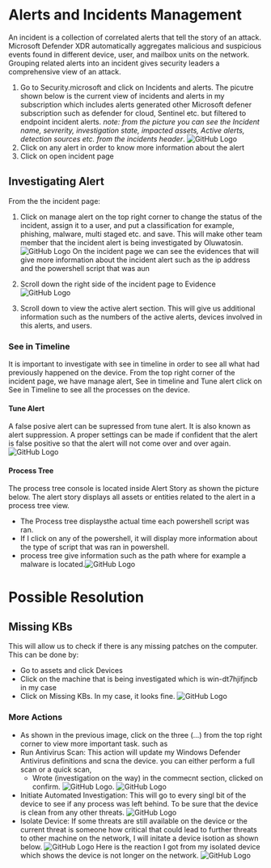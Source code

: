 # Alerts and Incidents Management
An incident is a collection of correlated alerts that tell the story of an attack. Microsoft Defender XDR automatically aggregates malicious and suspicious events found in different device, user, and mailbox units on the network. Grouping related alerts into an incident gives security leaders a comprehensive view of an attack.
1. Go to Security.microsoft and click on Incidents and alerts. The picutre shown below is the current view of incidents and alerts in my subscription which includes alerts generated other Microsoft defener subscription such as defender for cloud, Sentinel etc. but filtered to endpoint incident alerts.
_note: from the picture you can see the Incident name, sevrerity, investigation state, impacted assets, Active alerts, detection sources etc. from the incidents header_.
![GitHub Logo](https://media-hosting.imagekit.io//e6ab57b3dc4149ee/powershell%20endpoint%20incident.png?Expires=1835438079&Key-Pair-Id=K2ZIVPTIP2VGHC&Signature=Xyidj0uFEVcFhGHdwJVmA0PKbjNbTT79L0ByRm0YfGpZJbVYqj5oBfOE5jkTm-eTgT3dLrawRi-cbUtMG0UoPR1KQ8C2~2U11gxWtPRv9oO6KVGFdSbPtDzR9TVONkYW2W1HSssPKU00T6qpM9DA4YwvvG4ZXo2XE~owa-2qGL7o4cY1vyKDcHdExnks-puUhTXJs~UhQjK8ubIMLsBXyL14ONaA-PggNaA0kpdcyMesbMufrdkssYqWDn0lmS0rVz4G4tOzzPf~5719C~NoGE9Y5rf0koN1Bz1QGtNyhRD-CEquKv8zLikpD7ObsAje-ZNH2Amiv0OHSRWJ-igxTg__)
2. Click on any alert in order to know more information about the alert
3. Click on open incident page
## Investigating Alert
From the the incident page:

1. Click on manage alert on the top right corner to change the status of the incident, assign it to a user, and put a classification for example, phishing, malware, multi staged etc. and save. This will make other team member that the incident alert is being investigated by Oluwatosin.
![GitHub Logo](https://media-hosting.imagekit.io//e5f552b3fdb24779/incidents%20and%20alert.png?Expires=1835442720&Key-Pair-Id=K2ZIVPTIP2VGHC&Signature=zxhRs-xd3teZ8nwdh3I2rzc5TgYN2WwpVVAwUOYrrBw~Meuik~1bcTIBpS-2TwXp9jVhEazM36PdVKNm2usTFKqE5UTS4zZldFds0GIlsMbaIiHEYu~FzCuVmBzNWidaCHsjMVw0BbxaElPNAP23qMOvmZ6snh~01mVGnOOXgB4~ULnAbUjBuMpI4cEnFSl~Uu7cWmZuYXWH8iLsX1Ehl2cGHhb4O45XZZhB31kN8-n72i1fscyPqZ-LxckbeYbTjqQG~kxzj8C042AISKkJQbIL4aAhmnlzia~Q-WTGpeoD1ebgUjUYzur-~EX6y2wHu7JCwg~xhFHrgbkvKzyFmA__)
On the incident page we can see the evidences that will give more information about the incident alert such as the ip address and the powershell script that was aun
2. Scroll down the right side of the incident page to Evidence
![GitHub Logo](https://media-hosting.imagekit.io//11bcbb935f184b06/evidence.png?Expires=1835444315&Key-Pair-Id=K2ZIVPTIP2VGHC&Signature=FtuLcPehkGvzsjgAuImdg8mZZIvlbhBwSKDUlzTeQJG-g-3mWm9GfGsnuh3b8GeE6J-x2RxY3H7xSbE2QN7Vf~WbRyzVvM-MqqjNaAvychJvMi~eYSAv0PIzaEq8nFDDK1OEs6yGgdw8dyTANO018drbycK9ddk1dTt54O9hiElcrdEaLjIz8e9hUxl8zmNk2mwqIGUJrJCKQhbrMJ-cJhS~VQL5RsZXOgiEElkxWFhgqaC5mOZIUNOhMbIieOvzNag6k9WVFtzIFcgb-d9dd0nK2rVbaAojNP5jfrL7Rp6DUWjmsXlR7iZ3qrIcCZueV9Ftb9ngCyuR8cjGoNeENg__)

3. Scroll down to view the active alert section. This will give us additional information such as the numbers of the active alerts, devices involved in this alerts, and users.

### See in Timeline
It is important to investigate with see in timeline in order to see all what had previously happened on the device. From the top right corner of the incident page, we have manage alert, See in timeline and Tune alert
click on See in Timeline to see all the processes on the device.

#### Tune Alert

A false posive alert can be supressed from tune alert. It is also known as alert suppression. A proper settings can be made if confident that the alert is false positive so that the alert will not come over and over again. ![GitHub Logo](https://media-hosting.imagekit.io//420a115c4d9c4a8f/tune%20alert.png?Expires=1835465095&Key-Pair-Id=K2ZIVPTIP2VGHC&Signature=Lms-M9RlMZAK6ngt1KC83lCJeN9oL4WBeT0EYBr6wnh-sjJXBI~77Z3MubE1KRIXsQiC45PazL3pdE1zqH~l05SgMXhnBsl3jT0pnKLY5UCrLBQylDBYEos9dnsBJegpdaQQ5sO8h0vuuoO5b4DxHHwHYrCx4fAyiblTv~1SSbMJ3iWTydLpxYoin5rk3rOUS5s65LIF-lZ4hIAR3ECL1Py~qm~iAwSpCX3fU3WHiZmYXPc9~oaaEHYI0jIP3eMkkUC38G1v0-c7lAKL7q~FxA-6CpThDcEOVdLoELFyWpklwl7oeERacBcDFDk0wy9PyDfCOXdEbVuMweJG8Fdxig__)

#### Process Tree
The process tree console is located inside Alert Story as shown the picture below. The alert story displays all assets or entities related to the alert in a process tree view. 
- The Process tree displaysthe actual time each powershell script was ran.
- If I click on any of the powershell, it will display more information about the type of script that was ran in powershell.
- process tree give information such as the path where for example a malware is located.![GitHub Logo](https://media-hosting.imagekit.io//e6ab57b3dc4149ee/powershell%20endpoint%20incident.png?Expires=1835438079&Key-Pair-Id=K2ZIVPTIP2VGHC&Signature=Xyidj0uFEVcFhGHdwJVmA0PKbjNbTT79L0ByRm0YfGpZJbVYqj5oBfOE5jkTm-eTgT3dLrawRi-cbUtMG0UoPR1KQ8C2~2U11gxWtPRv9oO6KVGFdSbPtDzR9TVONkYW2W1HSssPKU00T6qpM9DA4YwvvG4ZXo2XE~owa-2qGL7o4cY1vyKDcHdExnks-puUhTXJs~UhQjK8ubIMLsBXyL14ONaA-PggNaA0kpdcyMesbMufrdkssYqWDn0lmS0rVz4G4tOzzPf~5719C~NoGE9Y5rf0koN1Bz1QGtNyhRD-CEquKv8zLikpD7ObsAje-ZNH2Amiv0OHSRWJ-igxTg__)

# Possible Resolution

## Missing KBs
This will allow us to check if there is any missing patches on the computer. This can be done by:
- Go to assets and click Devices
- Click on the machine that is being investigated which is win-dt7hjifjncb in my case
- Click on Missing KBs. In my case, it looks fine. ![GitHub Logo](https://media-hosting.imagekit.io//ed0d6f9c908545e7/Missing%20KBs.png?Expires=1835468257&Key-Pair-Id=K2ZIVPTIP2VGHC&Signature=t5vrqofrtiRwnznJqicwXwgdF7zktbmoE3q7QSZhelkocTY3ceR-u0E3jynuDzfDqlixkolFLC6uTm38z0krZHmBS5REylPMInlaW7ZAI1dQNWi2WOcEFWTl89lIIgqjelqQ4AU7MXepHh6kNNUTEp-0lQyVH1Zri4q4AygeQ~3JWFfJLl4EpeLU~AYdVNAwjVwM5I6h6pzHLGTvcY89nVoRAUYRV2K4oehmeiL0MFjCapPd5FmY0puegcJhLIdoUb0tLCuA~cIqD594v382psC01aJJzlESvVphAiw6l19l53Ok0uty7QrIhnhz8RSSCj0Gnary0rdxoZgKVybX7g__)

### More Actions
- As shown in the previous image, click on the three (...) from the top right corner to view more important task. such as
- Run Antivirus Scan: This action will update my Windows Defender Antivirus definitions and scna the device. you can either perform a full scan or a quick scan,
   - Wrote (investigation on the way) in the commecnt section, clicked on confirm. ![GitHub Logo](https://media-hosting.imagekit.io//3b447dd651aa49cb/scan.png?Expires=1835468936&Key-Pair-Id=K2ZIVPTIP2VGHC&Signature=cf9dqqVMqQYzvxvqPIaGFNgOc9-Kg6Ql2-dlSMisOiyXwH8DWZ0Aql8L5v6H2PBQS7g1lCtQOao1~FtaW5Nbpp3edc1KXjj5O3F89vHsyNbU2RrUqvGpvWMfOPZtylVDg5C~IhR4dQWl-dNIivPsXfmsm76K6Q~dmDPaoriWmrIZrG-AQRHlaQpTv7iho8HaDXbpWO1gUJwzHVQa-7GcqXi7LRq19P5e2FfRKmR3BOYiJqliQGj4iP7VmtyD~GXIBTMzykCVHHSkhjWZI1E-0eT-I-rT87hys68W-67nyGz7NXfd2rKJguB6cLnlBoc6NchRPlM1nuxJYKNNprQO9Q__). ![GitHub Logo](https://media-hosting.imagekit.io//279b725028ac4681/scan.png?Expires=1835469236&Key-Pair-Id=K2ZIVPTIP2VGHC&Signature=vtvDJdqd6LICsd1TeE2CU501mSQ9Has~gbMBaGNVGhWSNuj-UsEUC8g0mKAPPQoJsjhn16sP6NkLolhjlplpFVoa8Q71wprE30FqvTUe6k-0Cj54MzWa4hEoKxHbn6Low7nCF60L3ijb2nCdgIDDELhGuuck058sTl-k6eeD20ABJ88Mf-eFz5QawFqSajsqmtHX6iPl9BV1OgoVahZvawjQyXXIjeNAherQVOqn3W-tWxVSWtj~m7VBD7dkrcwkyIH~iw~Va-xvTJRD9nQcI9hbkVpT1l9hnNCLyckMaHQXdFZrsAE0GBAeF3ORKQCzsPGat5OC8YlTwVqKqh-F4A__)
- Initiate Automated Investigation: This will go to every singl bit of the device to see if any process was left behind. To be sure that the device is clean from any other threats. ![GitHub Logo](https://media-hosting.imagekit.io//b2c21021b69441d1/automated%20investigation.png?Expires=1835470165&Key-Pair-Id=K2ZIVPTIP2VGHC&Signature=XKeWJEBbp1ZuUGEjjr89a45liA7iUEPagJG~yVSvi~RxcEejlcxiRBb9T9XnFbjjf2wQjz97p-7YhY6kc1lVkzYbNrm1LlIuJQcFVj4Ro2GxqccJtjWeLU3zU~TEztNOK3f27FnXA4Q-6Uh7yCD8I1My8i3Aw7G~m8-19Oxh0fIFT7pj5Fnj~PZ8bk9g-3rJsXgP46wwJBoE8ZYr1ZBg80tBitH5uofWUVcp-2gn04t1v9SJWBABmm~865ODYU~EKTDIniBquDAz2pxJCJPgH0B4TbOWe3oKNxL8ICITpR0KIIkTwuTXr~zABU8XrGwQVQJifU29fT9~fZbMJ3GN6g__)
- Isolate Device: If some threats are still available on the device or the current threat is someone how critical that could lead to further threats to other machine on the network, I will initate a device isotion as shown below. ![GitHub Logo](https://media-hosting.imagekit.io//4f5c29359aeb4ef2/isolated.png?Expires=1835471305&Key-Pair-Id=K2ZIVPTIP2VGHC&Signature=Ko8cOZsvkaQfxlkm05OJZwQvBG6BqeGSEyA~eUda3JCsoaq-AoWnDfwFHCu-7tuHF2PwyFP2IZ80tu8uOujR-sDPUHPybsyew3e07M3~GcTfz1-KCu04WqqDPIovZqs3CaER4dXFANfqhZgXtnfdyvUQc1rQAmgfgo6XUaJsP-fWLIlps0uTEJ7ETgJBfkgBXia4OESk5rLe5vn2xC31KrOe8slX4dVwmO6CnXJf4PRCgh3Ui1mRVee0Crrp12riNouxxO4-rrPHIY0QkdLjPgmz5u7IbsQqYQSq-kth46h0MGmPZ83kwl09ThI7zcB8aHRLIPOYjPCRtsxxXSdIKQ__)
  Here is the reaction I got from my isolated device which shows the device is not longer on the network. ![GitHub Logo](https://media-hosting.imagekit.io//3a7b747169264e32/effect%20of%20isolated%20device.png?Expires=1835471527&Key-Pair-Id=K2ZIVPTIP2VGHC&Signature=H4wLBkBDQy2nkYYsPBAv3BfCUxH01M1YMCmExvNPicF6OKytuzzNedcitosU0jAFSll3feuL-x2jwmS-CYnlslmJUQSa0H8E07s5ILH0oVh19~Y6NZ21EyatOKWmGOLpnJt8iYAgB1VshChSH1V6o-lNRjvS2eAakobOp3VV7fJdorcowqcNjpNe44wdGT-wXt0PmK8SRLMVEGmq0erKM8osUa~VwEy9oLEe1KEUhfXVuej6P4RLS-n1vkdv6tztlrwBn6prxShNeIuyyWSxymRDDh~4JHCAM-ErRonU~Rtat56EQJi7nlOpKBJO6B-~iuQpu7CtJDJ~pKxv0F0Z4w__)
